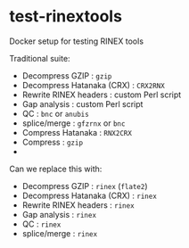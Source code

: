 # test-rinextools
Docker setup for testing RINEX tools

Traditional suite:

* Decompress GZIP : `gzip`
* Decompress Hatanaka (CRX) : `CRX2RNX`
* Rewrite RINEX headers : custom Perl script
* Gap analysis : custom Perl script 
* QC : `bnc` or `anubis`
* splice/merge : `gfzrnx` or `bnc`
* Compress Hatanaka : `RNX2CRX`
* Compress : `gzip`
* 
Can we replace this with:

* Decompress GZIP : `rinex` (`flate2`)
* Decompress Hatanaka (CRX) : `rinex`
* Rewrite RINEX headers : `rinex`
* Gap analysis : `rinex`
* QC : `rinex`
* splice/merge : `rinex`
